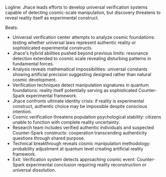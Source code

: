 ﻿---
series: 3
novella: 3
file: S3N3_CH01
type: chapter
pov: Jhace
setting: Universal verification center - cosmic truth detection
word_target_min: 1201
word_target_max: 2299
status: outline
---
Logline: Jhace leads efforts to develop universal verification systems capable of detecting cosmic-scale manipulation, but discovery threatens to reveal reality itself as experimental construct.

Beats:
- Universal verification center attempts to analyze cosmic foundations: testing whether universal laws represent authentic reality or sophisticated experimental constructs.
- Jhace's hybrid abilities pushed beyond previous limits: resonance detection extended to cosmic scale revealing disturbing patterns in fundamental forces.
- Analysis reveals mathematical impossibilities: universal constants showing artificial precision suggesting designed rather than natural cosmic development.
- Verification techniques detect manipulation signatures in quantum foundations: reality itself potentially serving as sophisticated Counter-Spark experimental framework.
- Jhace confronts ultimate identity crisis: if reality is experimental construct, authentic choice may be impossible despite conscious intention.
- Cosmic verification threatens population psychological stability: citizens unable to function with complete reality uncertainty.
- Research team includes verified authentic individuals and suspected Counter-Spark constructs: cooperation transcending authenticity questions through shared purpose.
- Technical breakthrough reveals cosmic manipulation methodology: probability adjustment at quantum level creating artificial reality framework.
- Exit: Verification system detects approaching cosmic event: Counter-Spark experimental conclusion requiring reality reconstruction or universal dissolution.
